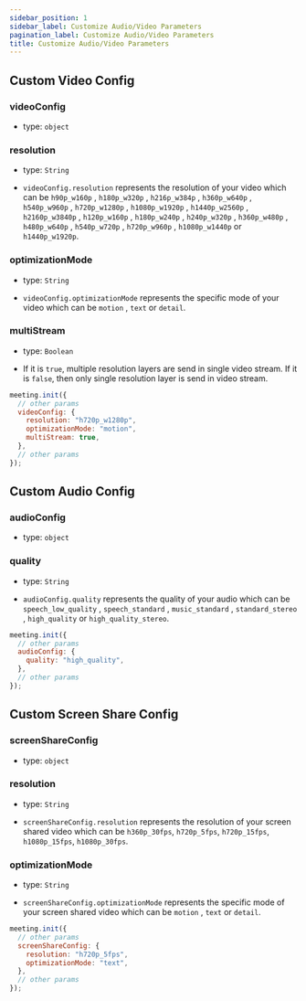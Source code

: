 ```yaml
---
sidebar_position: 1
sidebar_label: Customize Audio/Video Parameters
pagination_label: Customize Audio/Video Parameters
title: Customize Audio/Video Parameters
---
```


<div class="sdk-api-ref-only-h4">

## Custom Video Config

### videoConfig

- type: `object`

### resolution

- type: `String`

- `videoConfig.resolution` represents the resolution of your video which can be `h90p_w160p` , `h180p_w320p` , `h216p_w384p` , `h360p_w640p` , `h540p_w960p` , `h720p_w1280p` , `h1080p_w1920p` , `h1440p_w2560p` , `h2160p_w3840p` , `h120p_w160p` , `h180p_w240p` , `h240p_w320p` , `h360p_w480p` , `h480p_w640p` , `h540p_w720p` , `h720p_w960p` , `h1080p_w1440p` or `h1440p_w1920p`.

### optimizationMode

- type: `String`

- `videoConfig.optimizationMode` represents the specific mode of your video which can be `motion` , `text` or `detail`.

### multiStream

- type: `Boolean`

- If it is `true`, multiple resolution layers are send in single video stream. If it is `false`, then only single resolution layer is send in video stream.

```js
meeting.init({
  // other params
  videoConfig: {
    resolution: "h720p_w1280p",
    optimizationMode: "motion",
    multiStream: true,
  },
  // other params
});
```

## Custom Audio Config

### audioConfig

- type: `object`

### quality

- type: `String`

- `audioConfig.quality` represents the quality of your audio which can be `speech_low_quality` , `speech_standard` , `music_standard` , `standard_stereo` , `high_quality` or `high_quality_stereo`.

```js
meeting.init({
  // other params
  audioConfig: {
    quality: "high_quality",
  },
  // other params
});
```

## Custom Screen Share Config

### screenShareConfig

- type: `object`

### resolution

- type: `String`

- `screenShareConfig.resolution` represents the resolution of your screen shared video which can be `h360p_30fps`, `h720p_5fps`, `h720p_15fps`, `h1080p_15fps`, `h1080p_30fps`.

### optimizationMode

- type: `String`

- `screenShareConfig.optimizationMode` represents the specific mode of your screen shared video which can be `motion` , `text` or `detail`.

```js
meeting.init({
  // other params
  screenShareConfig: {
    resolution: "h720p_5fps",
    optimizationMode: "text",
  },
  // other params
});
```

</div>
